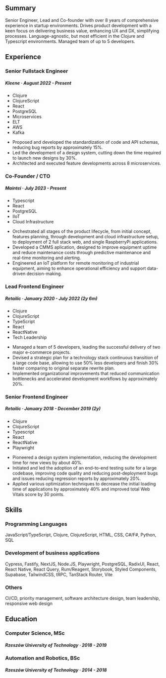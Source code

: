 ## Summary

Senior Engineer, Lead and Co-founder with over 8 years of comprehensive experience in startup environments. Drives product development with a keen focus on delivering business value, enhancing UX and DX, simplifying processes. Language-agnostic, but most efficient in the Clojure and Typescript environments. Managed team of up to 5 developers.

## Experience

### Senior Fullstack Engineer
##### Kleene · August 2022 - Present

- Clojure
- ClojureScript
- React
- PostgreSQL
- Microservices
- ELT
- AWS
- Kafka

* Proposed and developed the standardization of code and API schemas, reducing bug reports by approximately 15%.
* Led the development of a design system, cutting down the time required to launch new designs by 30%.
* Architected and executed feature developments across 8 microservices.

### Co-Founder / CTO
##### Maintei · July 2023 - Present

- Typescript
- React
- PostgreSQL
- IIoT
- Cloud Infrastructure

* Orchestrated all stages of the product lifecycle, from initial concept, features planning, through development and cloud infrastructure setup, to deployment of 2 full stack web, and single RaspberryPi applications.
* Developed a CMMS aplication, designed to improve equipment uptime and reduce maintenance costs through predictive maintenance and real-time monitoring and alerting.
* Engineered an IoT platform for remote monitoring of industrial equipment, aiming to enhance operational efficiency and support data-driven decision-making.

### Lead Frontend Engineer
##### Retailic · January 2020 - July 2022 (2y 6m)

- Clojure
- ClojureScript
- TypeScript
- React
- ReactNative
- Tech Leadership

* Managed a team of 5 developers, leading the successful delivery of two major e-commerce projects.
* Devised a strategic plan for a technology stack continuous transition of a large code base, allowing to use 50% less developers and finish 30% faster comparing to original separate rewrite plan.
* Implemented organizational improvements that reduced communication bottlenecks and accelerated development workflows by approximately 20%.

### Senior Frontend Engineer
##### Retailic · January 2018 - December 2019 (2y)

- Clojure
- ClojureScript
- Typescript
- React
- ReactNative
- Playwright

* Pioneered a design system implementation, reducing the development time for new views by about 40%.
* Initiated and led the adoption of an end-to-end testing suite for a large codebase, improving code quality and reducing post-deployment bugs and issues reducing regression reports by approximately 20%.
* Applied various optimization techniques to decrease the initial loading time of applications by approximately 40% and improved total Web Vitals score by 30 points.

## Skills

### Programming Languages

JavaScript/TypeScript, Clojure, ClojureScript, HTML, CSS, C#/F#, Python, SQL

### Development of business applications

Cypress, Fastify, NextJS, Node.JS, Playwright, PostgreSQL, RadixUI, React, React Native, React Query, Rum/Reagent, Storybook, Styled Components, Supabase, TailwindCSS, tRPC, TanStack Router, Vite

### Others

CI/CD, priority management, software architecture design, team leadership, responsive web design

## Education

### Computer Science, MSc

##### Rzeszów University of Technology · 2018 - 2019

### Automation and Robotics, BSc

##### Rzeszów University of Technology · 2014 - 2018
